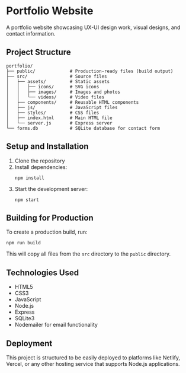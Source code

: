 # Portfolio Website

A portfolio website showcasing UX-UI design work, visual designs, and contact information.

## Project Structure

```
portfolio/
├── public/             # Production-ready files (build output)
├── src/                # Source files
│   ├── assets/         # Static assets
│   │   ├── icons/      # SVG icons
│   │   ├── images/     # Images and photos
│   │   └── videos/     # Video files
│   ├── components/     # Reusable HTML components
│   ├── js/             # JavaScript files
│   ├── styles/         # CSS files
│   ├── index.html      # Main HTML file
│   └── server.js       # Express server
└── forms.db            # SQLite database for contact form
```

## Setup and Installation

1. Clone the repository
2. Install dependencies:
   ```
   npm install
   ```
3. Start the development server:
   ```
   npm start
   ```

## Building for Production

To create a production build, run:

```
npm run build
```

This will copy all files from the `src` directory to the `public` directory.

## Technologies Used

- HTML5
- CSS3
- JavaScript
- Node.js
- Express
- SQLite3
- Nodemailer for email functionality

## Deployment

This project is structured to be easily deployed to platforms like Netlify, Vercel, or any other hosting service that supports Node.js applications.

